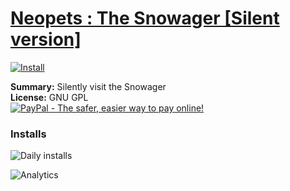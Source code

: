 # [Neopets : The Snowager [Silent version]](.)

[![Install](../../resources/image/install_button.jpg)](../../../../raw/master/scripts/Neopets_The_Snowager_[Silent_version]/54076.user.js)

**Summary:** Silently visit the Snowager<br />
**License:** GNU GPL<br />
[![PayPal - The safer, easier way to pay online!](https://www.paypalobjects.com/en_US/i/btn/btn_donate_SM.gif "PayPal - The safer, easier way to pay online!")](https://goo.gl/DNfg2w)


### Installs
![Daily installs](http://gm.wesley.eti.br/count.php?id=scripts/Neopets_The_Snowager_[Silent_version]/54076.user.js&type=image)

![Analytics](https://ga-beacon.appspot.com/UA-462297-6/master/Neopets_The_Snowager_[Silent_version]?pixel)
